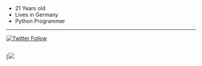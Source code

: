##

- 21 Years old
- Lives in Germany
- Python Programmer
- - - - - - - - - -

[![Twitter Follow](https://img.shields.io/twitter/follow/senkuXY?style=social)](https://twitter.com/intent/follow?screen_name=senkuXY)


##
[![](https://github-readme-stats.vercel.app/api?username=SickHr&show_icons=true&theme=dracula)
